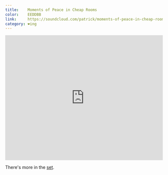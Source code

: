 ```yaml
---
title:    Moments of Peace in Cheap Rooms
color:    EEDDBB
link:     https://soundcloud.com/patrick/moments-of-peace-in-cheap-rooms/
category: ❤ing
---
```


<div class="embed rich soundcloud">
    <iframe width="100%" height="400" scrolling="no" frameborder="no" src="https://w.soundcloud.com/player/?visual=true&amp;url=http%3A%2F%2Fapi.soundcloud.com%2Ftracks%2F90691540&amp;show_artwork=true&amp;visual=false&amp;hide_related=true&amp;color=EEDDBB&amp;show_user=true&amp;show_comments=false&amp;show_reposts=false&amp;auto_play=false"></iframe>
</div>

There's more in the [set].

[set]: https://soundcloud.com/patrick/sets/moments-of-peace-in-cheap-rooms
